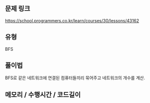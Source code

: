 ## 문제 링크

https://school.programmers.co.kr/learn/courses/30/lessons/43162

## 유형

BFS

## 풀이법

BFS로 같은 네트워크에 연결된 컴퓨터들끼리 묶어주고 네트워크의 개수를 계산.

## 메모리 / 수행시간 / 코드길이
